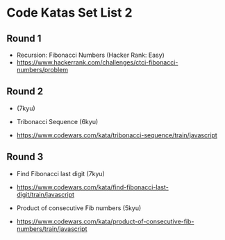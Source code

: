 # Code Katas Set List 2

## Round 1
- Recursion: Fibonacci Numbers (Hacker Rank: Easy)
- https://www.hackerrank.com/challenges/ctci-fibonacci-numbers/problem






















## Round 2

- (7kyu)

- Tribonacci Sequence (6kyu)
- https://www.codewars.com/kata/tribonacci-sequence/train/javascript





















## Round 3
- Find Fibonacci last digit (7kyu)
- https://www.codewars.com/kata/find-fibonacci-last-digit/train/javascript

- Product of consecutive Fib numbers (5kyu)
- https://www.codewars.com/kata/product-of-consecutive-fib-numbers/train/javascript




